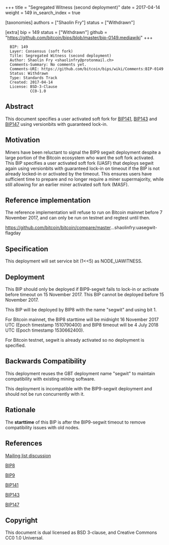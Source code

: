 +++
title = "Segregated Witness (second deployment)"
date = 2017-04-14
weight = 149
in_search_index = true

[taxonomies]
authors = ["Shaolin Fry"]
status = ["Withdrawn"]

[extra]
bip = 149
status = ["Withdrawn"]
github = "https://github.com/bitcoin/bips/blob/master/bip-0149.mediawiki"
+++

``` 
  BIP: 149
  Layer: Consensus (soft fork)
  Title: Segregated Witness (second deployment)
  Author: Shaolin Fry <shaolinfry@protonmail.ch>
  Comments-Summary: No comments yet.
  Comments-URI: https://github.com/bitcoin/bips/wiki/Comments:BIP-0149
  Status: Withdrawn
  Type: Standards Track
  Created: 2017-04-14
  License: BSD-3-Clause
           CC0-1.0
```

## Abstract

This document specifies a user activated soft fork for
[BIP141](/141),
[BIP143](/143) and
[BIP147](/147) using versionbits with
guaranteed lock-in.

## Motivation

Miners have been reluctant to signal the BIP9 segwit deployment despite
a large portion of the Bitcoin ecosystem who want the soft fork
activated. This BIP specifies a user activated soft fork (UASF) that
deploys segwit again using versionbits with guaranteed lock-in on
timeout if the BIP is not already locked-in or activated by the timeout.
This ensures users have sufficient time to prepare and no longer require
a miner supermajority, while still allowing for an earlier miner
activated soft fork (MASF).

## Reference implementation

The reference implementation will refuse to run on Bitcoin mainnet
before 7 November 2017, and can only be run on testnet and regtest until
then.

<https://github.com/bitcoin/bitcoin/compare/master>...shaolinfry:uasegwit-flagday

## Specification

This deployment will set service bit (1\<\<5) as NODE\_UAWITNESS.

## Deployment

This BIP should only be deployed if BIP9-segwit fails to lock-in or
activate before timeout on 15 November 2017. This BIP cannot be deployed
before 15 November 2017.

This BIP will be deployed by BIP8 with the name "segwit" and using bit
1.

For Bitcoin mainnet, the BIP8 starttime will be midnight 16 November
2017 UTC (Epoch timestamp 1510790400) and BIP8 timeout will be 4 July
2018 UTC (Epoch timestamp 1530662400).

For Bitcoin testnet, segwit is already activated so no deployment is
specified.

## Backwards Compatibility

This deployment reuses the GBT deployment name "segwit" to maintain
compatibility with existing mining software.

This deployment is incompatible with the BIP9-segwit deployment and
should not be run concurrently with it.

## Rationale

The **starttime** of this BIP is after the BIP9-segwit timeout to remove
compatibility issues with old nodes.

## References

[Mailing list
discussion](https://lists.linuxfoundation.org/pipermail/bitcoin-dev/2017-April/014234.html)

[BIP8](/8)

[BIP9](/9)

[BIP141](/141)

[BIP143](/143)

[BIP147](/147)

## Copyright

This document is dual licensed as BSD 3-clause, and Creative Commons CC0
1.0 Universal.
